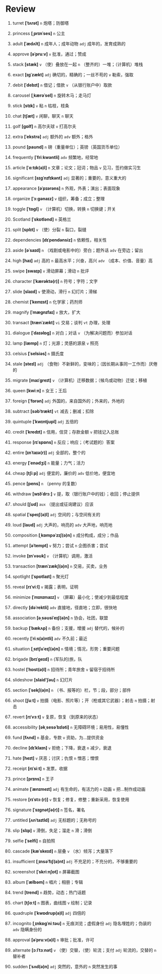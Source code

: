 # Review
1. turret **[ˈtʌrət]** `n` 炮塔；防御塔

2. princess **[ˌprɪnˈses]** `n` 公主

3. adult **[ˈædʌlt]** `n` 成年人；成年动物 `adj` 成年的，发育成熟的

4. approve **[əˈpruːv]** `v` 批准，通过；赞成

5. stack **[stæk]** `v` （使）叠放在一起 `n` （整齐的）一堆；（计算机）堆栈

6. exact **[ɪɡˈzækt]** `adj` 确切的，精确的；一丝不苟的 `v` 勒索，强取

7. debit **[ˈdebɪt]** `n` 借记；借款 `v` （从银行账户中）取款

8. carousel **[ˌkærəˈsel]** `n` 旋转木马；走马灯

9. stick **[stɪk]** `v` 粘 `n` 枯枝，枝条

10. chat **[tʃæt]** `v` 闲聊，聊天 `n` 聊天

11. golf **[ɡɒlf]** `n` 高尔夫球 `v` 打高尔夫

12. extra **[ˈekstrə]** `adj` 额外的 `adv` 额外；格外

13. pound **[paʊnd]** `n` 磅（重量单位）；英镑（英国货币单位）

14. frequently **[ˈfriːkwəntli]** `adv` 频繁地，经常地

15. article **[ˈɑːtɪk(ə)l]** `n` 文章；论文；冠词；物品 `v` 见习，签约做实习生

16. significant **[sɪɡˈnɪfɪkənt]** `adj` 显著的；重要的，意义重大的

17. appearance **[əˈpɪərəns]** `n` 外观，外表；演出；表面现象

18. organize **[ˈɔːɡənaɪz]** `v` 组织，筹备；成立；整理

19. toggle **[ˈtɒɡl]** `v` （计算机）切换，转换 `n` 切换键；开关

20. Scotland **[ˈskɒtlənd]** `n` 英格兰

21. split **[splɪt]** `v` （使）分裂 `n` 裂口，裂缝

22. dependencies **[dɪˈpendənsiz]** `n` 依赖性，相关性

23. aside **[əˈsaɪd]** `n` （戏剧或电影中的）旁白；题外话 `adv` 在旁边；留出

24. high **[haɪ]** `adj` 高的 `n` 最高水平；兴奋，高兴 `adv` （成本、价值、音量）高

25. swipe **[swaɪp]** `v` 滑动屏幕；滑动 `n` 批评

26. character **[ˈkærəktə(r)]** `n` 符号；字符；文字

27. slide **[slaɪd]** `v` 使滑动，滑行 `n` 幻灯片；滑梯

28. chemist **[ˈkemɪst]** `n` 化学家；药剂师

29. magnify **[ˈmæɡnɪfaɪ]** `v` 放大，扩大

30. transact **[trænˈzækt]** `vi` 交易；谈判 `vt` 办理，处理

31. dialogue **[ˈdaɪəlɒɡ]** `n` 对白；对话 `v` （为解决问题而）参加对话

32. lamp **[læmp]** `n` 灯；光源；灵感的源泉 `v` 照亮

33. celsius **[ˈselsiəs]** `n` 摄氏度

34. stale **[steɪl]** `adj` （食物）不新鲜的，变味的；（因长期从事同一工作而）厌倦的

35. migrate **[maɪˈɡreɪt]** `v` （计算机）迁移数据；（候鸟或动物）迁徙；移植

36. queen **[kwiːn]** `n` 女王；王后

37. foreign **[ˈfɒrən]** `adj` 外国的，来自国外的；外来的，外地的

38. subtract **[səbˈtrækt]** `vt` 减去；删减；扣除

39. quintuple **[ˈkwɪntjʊpl]** `adj` 五倍的

40. credit **[ˈkredɪt]** `n` 信用，信贷；存款金额 `v` 把钱记入总账

41. response **[rɪˈspɒns]** `n` 反应；响应；（考试题的）答案

42. entire **[ɪnˈtaɪə(r)]** `adj` 全部的，整个的

43. energy **[ˈenədʒi]** `n` 能量；力气；活力

44. cheap **[tʃiːp]** `adj` 便宜的，廉价的 `adv` 低价地，便宜地

45. pence **[pens]** `n` （penny 的复数）

46. withdraw **[wɪðˈdrɔː]** `v` 提，取（银行账户中的钱）；收回；停止提供

47. should **[ʃʊd]** `aux` （提出或征询建议）应该

48. spatial **[ˈspeɪʃ(ə)l]** `adj` 空间的；与空间有关的

49. loud **[laʊd]** `adj` 大声的，响亮的 `adv` 大声地，响亮地

50. composition **[ˌkɒmpəˈzɪʃ(ə)n]** `n` 成分构成，成分；作品

51. attempt **[əˈtempt]** `v` 努力；尝试 `n` 企图杀害；尝试

52. invoke **[ɪnˈvəʊk]** `v` （计算机）调用，激活

53. transaction **[trænˈzækʃ(ə)n]** `n` 交易，买卖，业务

54. spotlight **[ˈspɒtlaɪt]** `n` 聚光灯

55. reveal **[rɪˈviːl]** `v` 揭露；表明，证明

56. minimize **[ˈmɪnɪmaɪz]** `v` （屏幕）最小化；使减少到最低程度

57. directly **[dəˈrektli]** `adv` 直接地，径直地；立即，很快地

58. association **[əˌsəʊsiˈeɪʃ(ə)n]** `n` 协会，社团，联盟

59. backup **[ˈbækʌp]** `n` 备份；支援，增援 `adj` 替代的，候补的

60. recently **[ˈriːs(ə)ntli]** `adv` 不久前；最近

61. situation **[ˌsɪtʃuˈeɪʃ(ə)n]** `n` 情境；情况，形势；重要问题

62. brigade **[brɪˈɡeɪd]** `n` (军队的)旅，队

63. hostel **[ˈhɒst(ə)l]** `n` 招待所；青年旅舍 `v` 留宿于招待所

64. slideshow **[slaid'ʃəu]** `n` 幻灯片

65. section **[ˈsekʃ(ə)n]** `n` （书、报等的）栏，节；段，部分；部件

66. shoot **[ʃuːt]** `v` 拍摄（电影、照片等）；开（枪或其它武器）；射击 `n` 拍摄；射击

67. revert **[rɪˈvɜːt]** `v` 复原，恢复（到原来的状态）

68. accessibility **[əkˌsesəˈbɪləti]** `n` 无障碍环境；易用性，易懂性

69. fund **[fʌnd]** `n` 基金，专款 `v` 资助，为...提供资金

70. decline **[dɪˈklaɪn]** `v` 拒绝；下降，衰退 `n` 减少，衰退

71. hate **[heɪt]** `v` 厌恶；讨厌；仇恨 `n` 憎恶；憎恨

72. receipt **[rɪˈsiːt]** `n` 发票，收据

73. prince **[prɪns]** `n` 王子

74. animate **[ˈænɪmeɪt]** `adj` 有生命的，有活力的 `n` 动画 `v` 把...制作成动画

75. restore **[rɪˈstɔː(r)]** `v` 恢复；修复，修整；重新采用，恢复使用

76. signature **[ˈsɪɡnətʃə(r)]** `n` 签名，署名

77. untitled **[ʌnˈtaɪtld]** `adj` 无标题的；无称号的

78. slip **[slɪp]** `v` 滑倒，失足；溜走 `n` 滑；滑倒

79. selfie **[ˈselfi]** `n` 自拍照

80. cascade **[kæˈskeɪd]** `n` 层叠 `v` （水）倾泻；大量落下

81. insufficient **[ˌɪnsəˈfɪʃ(ə)nt]** `adj` 不充足的；不充分的，不够重要的

82. screenshot **[ˈskriːnʃɒt]** `n` 屏幕截图

83. album **[ˈælbəm]** `n` 唱片；相册；专辑

84. trend **[trend]** `n` 趋势，动态；热门话题

85. chart **[tʃɑːt]** `n` 图表，曲线图 `v` 绘制；记录

86. quadruple **[ˈkwɒdrʊp(ə)l]** `adj` 四倍的

87. incognito **[ˌɪnkɒɡˈniːtəʊ]** `n` 无痕浏览；虚假身份 `adj` 隐名埋姓的；伪装的 `adv` 隐瞒身份的

88. approval **[əˈpruːv(ə)l]** `n` 审批；批准，许可

89. alternate **[ɔːlˈtɜːnət]** `v` （使）交替，（使）轮流；支付 `adj` 轮流的，交替的 `n` 替补者

90. sudden **[ˈsʌd(ə)n]** `adj` 突然的，意外的 `n` 突然发生的事


